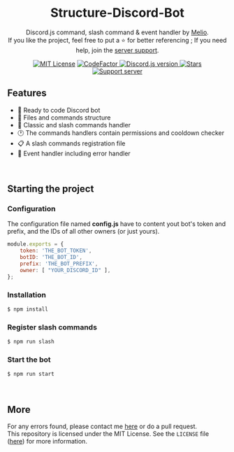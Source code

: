 <h1 align="center">Structure-Discord-Bot</h1>
<p align="center">
    Discord.js command, slash command &amp; event handler by <a href="https://github.com/antoinemcx">Melio</a>.<br />
    If you like the project, feel free to put a ⭐ for better referencing ; If you need help, join the <a href="https://discord.gg/G6WQsMQShZ">server support</a>.
</p>

<p align="center">
    <a title="MIT Lisence" href="LICENSE"><img src="https://img.shields.io/badge/license-MIT-blue" alt="MIT License"></a>
    <a title="CodeFactor" href="https://www.codefactor.io/repository/github/antoinemcx/structure-discord-bot">
        <img src="https://www.codefactor.io/repository/github/antoinemcx/structure-discord-bot/badge" alt="CodeFactor">
    </a>
    <a title="Discord.js version" href="https://www.npmjs.com/package/discord.js">
        <img src="https://img.shields.io/badge/discord.js-v14.16.3-blue.svg?logo=npm" alt="Discord.js version">
    </a>
    <a title="Stars" href="https://github.com/antoinemcx/Structure-Discord-Bot">
        <img src="https://img.shields.io/github/stars/antoinemcx/Structure-Discord-Bot" alt="Stars">
    </a>
    <a title="Support server" href="https://discord.gg/G6WQsMQShZ">
        <img src="https://img.shields.io/discord/738122381062832180.svg?&logo=discord&logoColor=ffffff&color=7389D8&labelColor=6A7EC2&label=Support" alt="Support server">
    </a>

   <br>
</p>

## Features
* 🚀 Ready to code Discord bot
* 🔨 Files and commands structure
* 📂 Classic and slash commands handler
* 🕐 The commands handlers contain permissions and cooldown checker
* 📋 A slash commands registration file
* 🎈 Event handler including error handler

<br>


## Starting the project


### Configuration
The configuration file named **config.js** have to content yout bot's token and prefix, and the IDs of all other owners (or just yours).
```js
module.exports = {
    token: 'THE_BOT_TOKEN',
    botID: 'THE_BOT_ID',
    prefix: 'THE_BOT_PREFIX',
    owner: [ "YOUR_DISCORD_ID" ],
};  
 ```

### Installation
```sh
$ npm install
```

### Register slash commands
```sh
$ npm run slash
```

### Start the bot
```sh
$ npm run start
```

<br>

## More

For any errors found, please contact me [here](https://discord.com/invite/G6WQsMQShZ) or do a pull request.  
This repository is licensed under the MIT License. See the `LICENSE` file ([here](LICENSE)) for more information.
